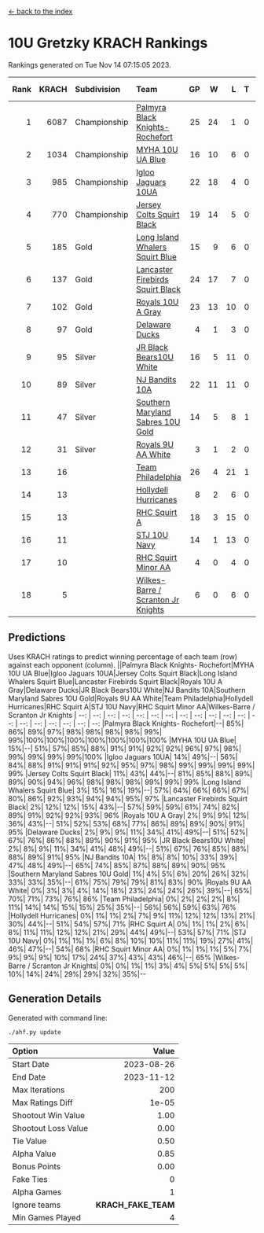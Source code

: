 [<- back to the index](readme.md)
# 10U Gretzky KRACH Rankings
Rankings generated on Tue Nov 14 07:15:05 2023.

Rank|KRACH|Subdivision|Team|GP|W|L|T|OTW|OTL|SoS|Exp Wins|Win Diff
---:|---:|:---|:---|---:|---:|---:|---:|---:|---:|---:|---:|---:
1|6087|Championship|[Palmyra Black Knights- Rochefort](https://gamesheetstats.com/seasons/3659/teams/140260/schedule)|25|24|1|0|0|1|305|24.8|-0.0
2|1034|Championship|[MYHA 10U UA Blue](https://gamesheetstats.com/seasons/3659/teams/140258/schedule)|16|10|6|0|0|0|1724|10.8|-0.0
3|985|Championship|[Igloo Jaguars 10UA](https://gamesheetstats.com/seasons/3659/teams/140253/schedule)|22|18|4|0|0|1|507|18.8|-0.0
4|770|Championship|[Jersey Colts Squirt Black](https://gamesheetstats.com/seasons/3659/teams/140254/schedule)|19|14|5|0|1|0|860|14.8|-0.0
5|185|Gold|[Long Island Whalers Squirt Blue](https://gamesheetstats.com/seasons/3659/teams/140257/schedule)|15|9|6|0|0|0|901|9.9|0.0
6|137|Gold|[Lancaster Firebirds Squirt Black](https://gamesheetstats.com/seasons/3659/teams/140256/schedule)|24|17|7|0|1|1|363|17.9|0.0
7|102|Gold|[Royals 10U A Gray](https://gamesheetstats.com/seasons/3659/teams/140262/schedule)|23|13|10|0|1|1|447|13.9|0.0
8|97|Gold|[Delaware Ducks](https://gamesheetstats.com/seasons/3659/teams/140218/schedule)|4|1|3|0|0|0|3657|1.9|0.0
9|95|Silver|[JR Black Bears10U White](https://gamesheetstats.com/seasons/3659/teams/140255/schedule)|16|5|11|0|1|1|1397|5.9|0.0
10|89|Silver|[NJ Bandits 10A](https://gamesheetstats.com/seasons/3659/teams/140259/schedule)|22|11|11|0|0|1|293|11.9|0.0
11|47|Silver|[Southern Maryland Sabres 10U Gold](https://gamesheetstats.com/seasons/3659/teams/140263/schedule)|14|5|8|1|2|0|187|6.4|0.0
12|31|Silver|[Royals 9U AA White](https://gamesheetstats.com/seasons/3659/teams/140225/schedule)|3|1|2|0|0|0|219|1.9|0.0
13|16||[Team Philadelphia](https://gamesheetstats.com/seasons/3659/teams/140265/schedule)|26|4|21|1|0|1|915|5.4|0.0
14|13||[Hollydell Hurricanes](https://gamesheetstats.com/seasons/3659/teams/140220/schedule)|8|2|6|0|0|0|249|2.9|0.0
15|13||[RHC Squirt A](https://gamesheetstats.com/seasons/3659/teams/140261/schedule)|18|3|15|0|1|0|214|3.9|0.0
16|11||[STJ 10U Navy](https://gamesheetstats.com/seasons/3659/teams/140264/schedule)|14|1|13|0|0|0|1403|1.9|0.0
17|10||[RHC Squirt Minor AA](https://gamesheetstats.com/seasons/3659/teams/140224/schedule)|4|0|4|0|0|0|388|0.9|0.0
18|5||[Wilkes-Barre / Scranton Jr Knights](https://gamesheetstats.com/seasons/3659/teams/140228/schedule)|6|0|6|0|0|0|1796|0.9|0.0

## Predictions
Uses KRACH ratings to predict winning percentage of each team (row) against each opponent (column).
||Palmyra Black Knights- Rochefort|MYHA 10U UA Blue|Igloo Jaguars 10UA|Jersey Colts Squirt Black|Long Island Whalers Squirt Blue|Lancaster Firebirds Squirt Black|Royals 10U A Gray|Delaware Ducks|JR Black Bears10U White|NJ Bandits 10A|Southern Maryland Sabres 10U Gold|Royals 9U AA White|Team Philadelphia|Hollydell Hurricanes|RHC Squirt A|STJ 10U Navy|RHC Squirt Minor AA|Wilkes-Barre / Scranton Jr Knights
| --: | --: | --: | --: | --: | --: | --: | --: | --: | --: | --: | --: | --: | --: | --: | --: | --: | --: | --: 
|Palmyra Black Knights- Rochefort|--| 85%| 86%| 89%| 97%| 98%| 98%| 98%| 98%| 99%| 99%|100%|100%|100%|100%|100%|100%|100%
|MYHA 10U UA Blue| 15%|--| 51%| 57%| 85%| 88%| 91%| 91%| 92%| 92%| 96%| 97%| 98%| 99%| 99%| 99%| 99%|100%
|Igloo Jaguars 10UA| 14%| 49%|--| 56%| 84%| 88%| 91%| 91%| 91%| 92%| 95%| 97%| 98%| 99%| 99%| 99%| 99%| 99%
|Jersey Colts Squirt Black| 11%| 43%| 44%|--| 81%| 85%| 88%| 89%| 89%| 90%| 94%| 96%| 98%| 98%| 98%| 99%| 99%| 99%
|Long Island Whalers Squirt Blue|  3%| 15%| 16%| 19%|--| 57%| 64%| 66%| 66%| 67%| 80%| 86%| 92%| 93%| 94%| 94%| 95%| 97%
|Lancaster Firebirds Squirt Black|  2%| 12%| 12%| 15%| 43%|--| 57%| 59%| 59%| 61%| 74%| 82%| 89%| 91%| 92%| 92%| 93%| 96%
|Royals 10U A Gray|  2%|  9%|  9%| 12%| 36%| 43%|--| 51%| 52%| 53%| 68%| 77%| 86%| 89%| 89%| 90%| 91%| 95%
|Delaware Ducks|  2%|  9%|  9%| 11%| 34%| 41%| 49%|--| 51%| 52%| 67%| 76%| 86%| 88%| 89%| 90%| 91%| 95%
|JR Black Bears10U White|  2%|  8%|  9%| 11%| 34%| 41%| 48%| 49%|--| 51%| 67%| 76%| 85%| 88%| 88%| 89%| 91%| 95%
|NJ Bandits 10A|  1%|  8%|  8%| 10%| 33%| 39%| 47%| 48%| 49%|--| 65%| 74%| 85%| 87%| 88%| 89%| 90%| 95%
|Southern Maryland Sabres 10U Gold|  1%|  4%|  5%|  6%| 20%| 26%| 32%| 33%| 33%| 35%|--| 61%| 75%| 79%| 79%| 81%| 83%| 90%
|Royals 9U AA White|  0%|  3%|  3%|  4%| 14%| 18%| 23%| 24%| 24%| 26%| 39%|--| 65%| 70%| 71%| 73%| 76%| 86%
|Team Philadelphia|  0%|  2%|  2%|  2%|  8%| 11%| 14%| 14%| 15%| 15%| 25%| 35%|--| 56%| 56%| 59%| 63%| 76%
|Hollydell Hurricanes|  0%|  1%|  1%|  2%|  7%|  9%| 11%| 12%| 12%| 13%| 21%| 30%| 44%|--| 51%| 54%| 57%| 71%
|RHC Squirt A|  0%|  1%|  1%|  2%|  6%|  8%| 11%| 11%| 12%| 12%| 21%| 29%| 44%| 49%|--| 53%| 57%| 71%
|STJ 10U Navy|  0%|  1%|  1%|  1%|  6%|  8%| 10%| 10%| 11%| 11%| 19%| 27%| 41%| 46%| 47%|--| 54%| 68%
|RHC Squirt Minor AA|  0%|  1%|  1%|  1%|  5%|  7%|  9%|  9%|  9%| 10%| 17%| 24%| 37%| 43%| 43%| 46%|--| 65%
|Wilkes-Barre / Scranton Jr Knights|  0%|  0%|  1%|  1%|  3%|  4%|  5%|  5%|  5%|  5%| 10%| 14%| 24%| 29%| 29%| 32%| 35%|--

## Generation Details

Generated with command line:
```
./ahf.py update
```

| Option | Value |
| :----- | ----: |
| Start Date | 2023-08-26 |
| End Date | 2023-11-12 |
| Max Iterations | 200 |
| Max Ratings Diff | 1e-05 |
| Shootout Win Value | 1.00 |
| Shootout Loss Value | 0.00 |
| Tie Value | 0.50 |
| Alpha Value | 0.85 |
| Bonus Points | 0.00 |
| Fake Ties | 0 |
| Alpha Games | 1 |
| Ignore teams | __KRACH_FAKE_TEAM__ |
| Min Games Played | 4 |

